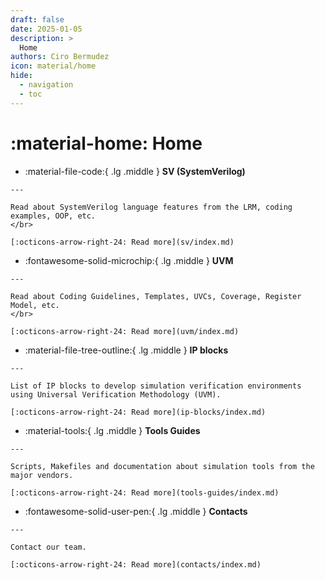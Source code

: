 ```yaml
---
draft: false
date: 2025-01-05
description: >
  Home
authors: Ciro Bermudez
icon: material/home
hide: 
  - navigation
  - toc
---
```


# :material-home: Home

<div class="justify" markdown>

</div>

<div class="grid cards" markdown>

-    :material-file-code:{ .lg .middle } __SV (SystemVerilog)__

    ---

    Read about SystemVerilog language features from the LRM, coding examples, OOP, etc.
    </br>

    [:octicons-arrow-right-24: Read more](sv/index.md)

-    :fontawesome-solid-microchip:{ .lg .middle } __UVM__

    ---

    Read about Coding Guidelines, Templates, UVCs, Coverage, Register Model, etc.
    </br>

    [:octicons-arrow-right-24: Read more](uvm/index.md)

-    :material-file-tree-outline:{ .lg .middle } __IP blocks__

    ---

    List of IP blocks to develop simulation verification environments using Universal Verification Methodology (UVM).

    [:octicons-arrow-right-24: Read more](ip-blocks/index.md)
	
	

-    :material-tools:{ .lg .middle } __Tools Guides__

    ---

    Scripts, Makefiles and documentation about simulation tools from the major vendors.

    [:octicons-arrow-right-24: Read more](tools-guides/index.md)

-    :fontawesome-solid-user-pen:{ .lg .middle } __Contacts__

    ---

    Contact our team.

    [:octicons-arrow-right-24: Read more](contacts/index.md)

</div>
